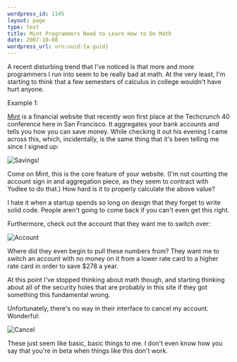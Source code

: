 ```yaml
--- 
wordpress_id: 1145
layout: page
type: text
title: Mint Programmers Need to Learn How to Do Math
date: 2007-10-08  
wordpress_url: urn:uuid:{a.guid}
---
```

<p>A recent disturbing trend that I've noticed is that more and more programmers I run into seem to be really bad at math.  At the very least, I'm starting to think that a few semesters of calculus in college wouldn't have hurt anyone.</p>

<p>Example 1:  </p>

<p><a href="http://www.mint.com">Mint</a> is a financial website that recently won first place at the Techcrunch 40 conference here in San Francisco.  It aggregates your bank accounts and tells you how you can save money.  While checking it out his evening I came across this, which, incidentally, is the same thing that it's been telling me since I signed up:</p>

<p><img src="http://farm3.static.flickr.com/2235/1520354432_c0e1f2245a_o.gif" alt="Savings!" title="Savings!"/></p>

<p>Come on Mint, this is the core feature of your website.  (I'm not counting the account sign in and aggregation piece, as they seem to contract with Yodlee to do that.)  How hard is it to properly calculate the above value?  </p>

<p>I hate it when a startup spends so long on design that they forget to write solid code.  People aren't going to come back if you can't even get this right.</p>

<p>Furthermore, check out the account that they want me to switch over:</p>

<p><img src="http://farm3.static.flickr.com/2302/1519493501_31ec9885bf_o.gif" alt="Account" title="Account"/></p>

<p>Where did they even begin to pull these numbers from?  They want me to switch an account with no money on it from a lower rate card to a higher rate card in order to save $278 a year.</p>

<p>At this point I've stopped thinking about math though, and starting thinking about all of the security holes that are probably in this site if they got something this fundamental wrong.  </p>

<p>Unfortunately, there's no way in their interface to cancel my account.  Wonderful:</p>

<p><img src="http://farm3.static.flickr.com/2114/1520595744_7355c205ef_o.gif" alt="Cancel" title="Cancel"/></p>

<p>These just seem like basic, basic things to me.  I don't even know how you say that you're in beta when things like this don't work.</p>
